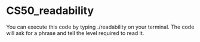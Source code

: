 # CS50_readability

You can execute this code by typing ./readability on your terminal. The code will ask for a phrase and tell the level required to read it.
